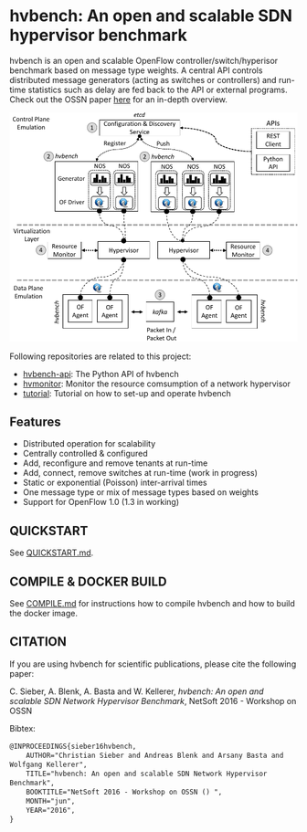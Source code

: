 # hvbench: An open and scalable SDN hypervisor benchmark

hvbench is an open and scalable OpenFlow controller/switch/hyperisor benchmark based on message type weights. A central API controls distributed message generators (acting as switches or controllers) and run-time statistics such as delay are fed back to the API or external programs. Check out the OSSN paper [here](http://www.lkn.ei.tum.de/forschung/publikationen/dateien/Sieber2016hvbench:Anopenand.pdf) for an in-depth overview.

![Overview](/doc/overview.png)

Following repositories are related to this project:

  - [hvbench-api](https://github.com/csieber/hvbench-api): The Python API of hvbench
  - [hvmonitor](https://github.com/csieber/hvmonitor): Monitor the resource comsumption of a network hypervisor
  - [tutorial](https://github.com/csieber/hvbench-tutorial): Tutorial on how to set-up and operate hvbench

## Features
  
  * Distributed operation for scalability
  * Centrally controlled & configured
  * Add, reconfigure  and remove tenants at run-time
  * Add, connect, remove switches at run-time (work in progress)
  * Static or exponential (Poisson) inter-arrival times
  * One message type or mix of message types based on weights
  * Support for OpenFlow 1.0 (1.3 in working)

## QUICKSTART

See [QUICKSTART.md](QUICKSTART.md).

## COMPILE & DOCKER BUILD

See [COMPILE.md](COMPILE.md) for instructions how to compile hvbench and how to build the docker image.

## CITATION

If you are using hvbench for scientific publications, please cite the following paper:

C. Sieber, A. Blenk, A. Basta and W. Kellerer, *hvbench: An open and scalable SDN Network Hypervisor Benchmark*, NetSoft 2016 - Workshop on OSSN

Bibtex:

```
@INPROCEEDINGS{sieber16hvbench,
    AUTHOR="Christian Sieber and Andreas Blenk and Arsany Basta and Wolfgang Kellerer",
    TITLE="hvbench: An open and scalable SDN Network Hypervisor Benchmark",
    BOOKTITLE="NetSoft 2016 - Workshop on OSSN () ",
    MONTH="jun",
    YEAR="2016",
} 
```
